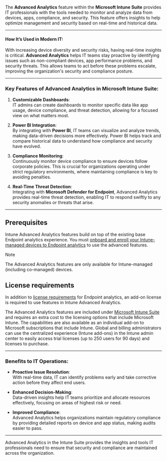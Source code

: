 The **Advanced Analytics** feature within the **Microsoft Intune Suite** provides IT professionals with the tools needed to monitor and analyze data from devices, apps, compliance, and security. This feature offers insights to help optimize management and security based on real-time and historical data.

---

#### **How It’s Used in Modern IT**:
With increasing device diversity and security risks, having real-time insights is critical. **Advanced Analytics** helps IT teams stay proactive by identifying issues such as non-compliant devices, app performance problems, and security threats. This allows teams to act before these problems escalate, improving the organization's security and compliance posture.

---

### Key Features of Advanced Analytics in Microsoft Intune Suite:

1. **Customizable Dashboards**:  
   IT admins can create dashboards to monitor specific data like app usage, device compliance, and threat detection, allowing for a focused view on what matters most.

2. **Power BI Integration**:  
   By integrating with **Power BI**, IT teams can visualize and analyze trends, making data-driven decisions more effectively. Power BI helps track and compare historical data to understand how compliance and security have evolved.

3. **Compliance Monitoring**:  
   Continuously monitor device compliance to ensure devices follow corporate policies. This is crucial for organizations operating under strict regulatory environments, where maintaining compliance is key to avoiding penalties.

4. **Real-Time Threat Detection**:  
   Integrating with **Microsoft Defender for Endpoint**, Advanced Analytics provides real-time threat detection, enabling IT to respond swiftly to any security anomalies or threats that arise.

---

## Prerequisites

Intune Advanced Analytics features build on top of the existing base Endpoint analytics experience. You must [onboard and enroll your Intune-managed devices to Endpoint analytics](/mem/analytics/enroll-intune) to use the advanced features.

> [!NOTE]
> The Advanced Analytics features are only available for Intune-managed (including co-managed) devices.

## License requirements

In addition to [license requirements](/mem/analytics/enroll-intune#licensing-prerequisites) for Endpoint analytics, an add-on license is required to use features in Intune Advanced Analytics.

The Advanced Analytics features are included under [Microsoft Intune Suite](/mem/intune/fundamentals/intune-add-ons) and requires an extra cost to the licensing options that include Microsoft Intune. The capabilities are also available as an individual add-on to Microsoft subscriptions that include Intune. Global and billing administrators can use the centralized experience (Intune add-ons) in the Intune admin center to easily access trial licenses (up to 250 users for 90 days) and licenses to purchase.

---

### Benefits to IT Operations:

- **Proactive Issue Resolution**:  
   With real-time data, IT can identify problems early and take corrective action before they affect end users.

- **Enhanced Decision-Making**:  
   Data-driven insights help IT teams prioritize and allocate resources effectively, focusing on areas of highest risk or need.

- **Improved Compliance**:  
   Advanced Analytics helps organizations maintain regulatory compliance by providing detailed reports on device and app status, making audits easier to pass.

---

Advanced Analytics in the Intune Suite provides the insights and tools IT professionals need to ensure that security and compliance are maintained across the organization.

